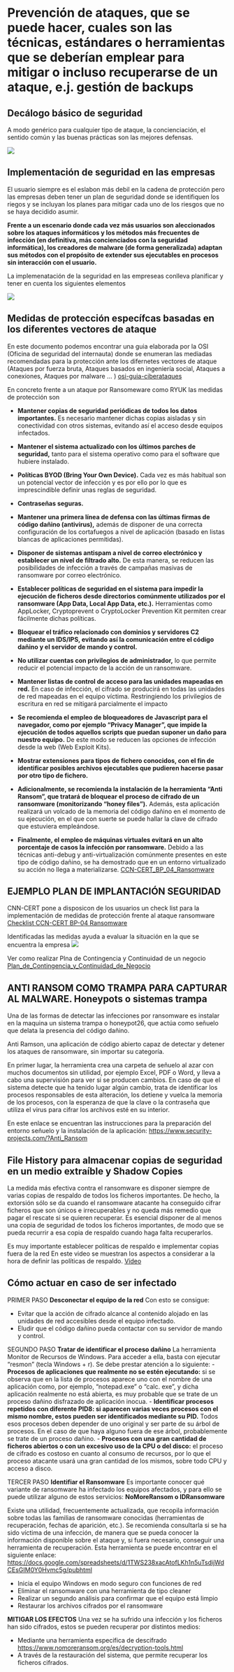 # Prevención de ataques, que se puede hacer, cuales son las técnicas, estándares o herramientas que se deberían emplear para mitigar o incluso recuperarse de un ataque, e.j. gestión de backups

## Decálogo básico de seguridad
A modo genérico para cualquier tipo de ataque, la concienciación, el sentido común y las buenas prácticas son las mejores defensas.

<img src="./assets/DecalogoBasico.jpg" />


## Implementación de seguridad en las empresas
El usuario siempre es el eslabon más debil en la cadena de protección pero las empresas deben tener un plan de seguridad donde se identifiquen los riegos y se incluyan los planes para mitigar cada uno de los riesgos que no se haya decidido asumir.

**Frente a un escenario donde cada vez más usuarios son aleccionados sobre los ataques informáticos y los métodos más frecuentes de infección (en definitiva, más concienciados con la seguridad informática), los creadores de malware (de forma generalizada) adaptan sus métodos con el propósito de extender sus ejecutables en procesos sin interacción con el usuario.**

La implemenatación de la seguridad en las empreseas conlleva planificar y tener en cuenta los siguientes elementos

<img src="./assets/planseguridad.jpg" />


## Medidas de protección específcas basadas en los diferentes vectores de ataque
En este documento podemos encontrar una guia elaborada por la OSI (Oficina de seguridad del internauta) donde se enumeran las mediadas recomendadas para la protección ante los difernetes vectores de ataque (Ataques por fuerza bruta, Ataques basados en ingeniería social, Ataques a conexiones, Ataques por malware ... )
<a href="./assets/osi-guia-ciberataques.pdf" target="_blank">osi-guia-ciberataques</a>

En concreto frente a un ataque por Ransomeware como RYUK las medidas de protección son

- **Mantener copias de seguridad periódicas de todos los datos
importantes.** Es necesario mantener dichas copias aisladas y
sin conectividad con otros sistemas, evitando así el acceso
desde equipos infectados.

- **Mantener el sistema actualizado con los últimos parches de
seguridad,** tanto para el sistema operativo como para el software
que hubiere instalado.

- **Políticas BYOD (Bring Your Own Device).** Cada vez es más
habitual son un potencial vector de infección y es por ello por lo que es
imprescindible definir unas reglas de seguridad.

- **Contraseñas seguras.** 

- **Mantener una primera línea de defensa con las últimas firmas
de código dañino (antivirus),** además de disponer de una correcta
configuración de los cortafuegos a nivel de aplicación
(basado en listas blancas de aplicaciones permitidas).

- **Disponer de sistemas antispam a nivel de correo electrónico
y establecer un nivel de filtrado alto.** De esta manera, se reducen
las posibilidades de infección a través de campañas masivas
de ransomware por correo electrónico.

- **Establecer políticas de seguridad en el sistema para impedir
la ejecución de ficheros desde directorios comúnmente utilizados
por el ransomware (App Data, Local App Data, etc.).** Herramientas
como AppLocker, Cryptoprevent o CryptoLocker
Prevention Kit permiten crear fácilmente dichas políticas.

- **Bloquear el tráfico relacionado con dominios y servidores C2
mediante un IDS/IPS, evitando así la comunicación entre el código
dañino y el servidor de mando y control.**

- **No utilizar cuentas con privilegios de administrador,** lo que
permite reducir el potencial impacto de la acción de un ransomware.

- **Mantener listas de control de acceso para las unidades mapeadas
en red.** En caso de infección, el cifrado se producirá en
todas las unidades de red mapeadas en el equipo víctima. Restringiendo
los privilegios de escritura en red se mitigará parcialmente
el impacto

- **Se recomienda el empleo de bloqueadores de Javascript para
el navegador, como por ejemplo “Privacy Manager”, que impide
la ejecución de todos aquellos scripts que puedan suponer un
daño para nuestro equipo.** De este modo se reducen las opciones
de infección desde la web (Web Exploit Kits).

- **Mostrar extensiones para tipos de fichero conocidos, con el
fin de identificar posibles archivos ejecutables que pudieren
hacerse pasar por otro tipo de fichero.**

- **Adicionalmente, se recomienda la instalación de la herramienta
“Anti Ransom”, que tratará de bloquear el proceso de
cifrado de un ransomware (monitorizando “honey files”).** Además,
esta aplicación realizará un volcado de la memoria del
código dañino en el momento de su ejecución, en el que con
suerte se puede hallar la clave de cifrado que estuviera empleándose.

- **Finalmente, el empleo de máquinas virtuales evitará en un alto
porcentaje de casos la infección por ransomware.** Debido a las
técnicas anti-debug y anti-virtualización comúnmente presentes
en este tipo de código dañino, se ha demostrado que en un
entorno virtualizado su acción no llega a materializarse.
<a href="./assets/CCN-CERT_BP_04_Ransomware.pdf" target="_blank">CCN-CERT_BP_04_Ransomware</a>


## EJEMPLO PLAN DE IMPLANTACIÓN SEGURIDAD
CNN-CERT pone a disposicon de los usuarios un check list para la implementación de medidas de protección frente al ataque ransomware
<a href="./assets/Checklist CCN-CERT BP-04 Ransomware ES.xlsx" target="_blank">Checklist CCN-CERT BP-04 Ransomware</a>

Identificadas las medidas ayuda a evaluar la situación en la que se encuentra la empresa
<img src="./assets/checlist.jpg" />

Ver como realizar Plna de Contingencia y Continuidad de un negocio
<a href="./assets/Plan_de_Contingencia_y_Continuidad_de_Negocio.pdf" target="_blank">Plan_de_Contingencia_y_Continuidad_de_Negocio</a>


## ANTI RANSOM COMO TRAMPA PARA CAPTURAR AL MALWARE. Honeypots o sistemas trampa

Una de las formas de detectar las infecciones por ransomware es instalar en la maquina un sistema trampa o honeypot26, que actúa como
señuelo que delata la presencia del código dañino.

Anti Ramson, una aplicación de código abierto capaz de detectar y detener los ataques de ransomware, sin importar su categoría. 

En primer lugar, la herramienta crea una carpeta de señuelo al azar con muchos documentos sin utilidad, por ejemplo Excel, PDF o Word, y lleva a cabo una supervisión para ver si se producen cambios. En caso de que el sistema detecte que ha tenido lugar algún cambio, trata de identificar los procesos responsables de esta alteración, los detiene y vuelca la memoria de los procesos, con la esperanza de que la clave o la contraseña que utiliza el virus para cifrar los archivos esté en su interior.

En este enlace se encuentran las instrucciones para la preparación del entorno señuelo y la instalación de la aplicación:
<https://www.security-projects.com/?Anti_Ransom>

## File History para almacenar copias de seguridad en un medio extraíble y Shadow Copies
La medida más efectiva contra el ransomware es disponer siempre de
varias copias de respaldo de todos los ficheros importantes. De hecho,
la extorsión sólo se da cuando el ransomware atacante ha conseguido
cifrar ficheros que son únicos e irrecuperables y no queda más remedio
que pagar el rescate si se quieren recuperar. Es esencial disponer
de al menos una copia de seguridad de todos los ficheros importantes,
de modo que se pueda recurrir a esa copia de respaldo cuando haga
falta recuperarlos.

Es muy importante establecer políticas de respaldo e implementar copias fuera de la red
En este video se muestran los aspectos a considerar a la hora de definir las políticas de respaldo.
[Vídeo](https://www.youtube.com/watch?v=NXkhXNFaKbs)


## Cómo actuar en caso de ser infectado

PRIMER PASO **Desconectar el equipo de la red** Con esto se consigue:
- Evitar que la acción de cifrado alcance al contenido alojado en
las unidades de red accesibles desde el equipo infectado.
- Eludir que el código dañino pueda contactar con su servidor de
mando y control.

SEGUNDO PASO **Tratar de identificar el proceso dañino**
La herramienta Monitor de Recursos de Windows.
Para acceder a ella, basta con ejecutar “resmon” (tecla
Windows + r).
Se debe prestar atención a lo siguiente:
    - **Procesos de aplicaciones que realmente no se estén ejecutando:**
    si se observa que en la lista de procesos aparece uno con el nombre
    de una aplicación como, por ejemplo, “notepad.exe” o “calc.
    exe”, y dicha aplicación realmente no está abierta, es muy probable
    que se trate de un proceso dañino disfrazado de aplicación inocua.
    - **Identificar procesos repetidos con diferente PID8: si aparecen varias
    veces procesos con el mismo nombre, estos pueden ser identificados
    mediante su PID.** Todos esos procesos deben depender
    de uno original y ser parte de su árbol de procesos. En el caso de
    que haya alguno fuera de ese árbol, probablemente se trate de un
    proceso dañino.
    - **Procesos con una gran cantidad de ficheros abiertos o con un
    excesivo uso de la CPU o del disco:** el proceso de cifrado es costoso
    en cuanto al consumo de recursos, por lo que el proceso atacante
    usará una gran cantidad de los mismos, sobre todo CPU y
    acceso a disco.

TERCER PASO **Identifiar el Ransomware**
Es importante conocer qué variante de ransomware ha infectado los
equipos afectados, y para ello se puede utilizar alguno de estos servicios:
**NoMoreRansom o IDRansomware**

Existe una utilidad, frecuentemente actualizada, que recopila información sobre todas las familias de ransomware conocidas (herramientas
de recuperación, fechas de aparición, etc.). Se recomienda consultarla si se ha sido víctima de una infección, de manera que se pueda conocer
la información disponible sobre el ataque y, si fuera necesario, conseguir una herramienta de recuperación. Esta herramienta se puede encontrar
en el siguiente enlace:
<https://docs.google.com/spreadsheets/d/1TWS238xacAtofLKh1n5uTsdijWdCEsGIM0Y0Hvmc5g/pubhtml>

- Inicia el equipo Windows en modo seguro con funciones de red
- Eliminar el ransomware con una herramienta de tipo cleaner
- Realizar un segundo análisis para confirmar que el equipo está limpio
- Restaurar los archivos cifrados por el ransomware

**MITIGAR LOS EFECTOS**
Una vez se ha sufrido una infección y los ficheros han sido cifrados,
estos se pueden recuperar por distintos medios:
- Mediante una herramienta especifica de descifrado <https://www.nomoreransom.org/es/decryption-tools.html>
- A través de la restauración del sistema, que permite recuperar los ficheros cifrados.
